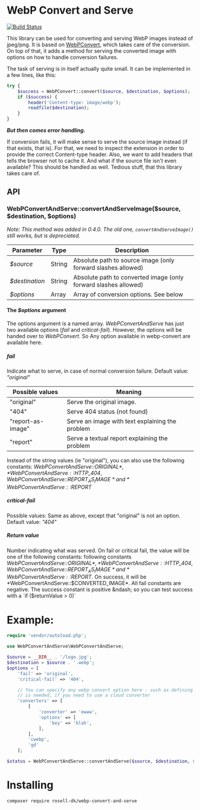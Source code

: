 # WebP Convert and Serve

[![Build Status](https://travis-ci.org/rosell-dk/webp-convert.png?branch=master)](https://travis-ci.org/rosell-dk/webp-convert-and-serve)

This library can be used for converting and serving WebP images instead of jpeg/png. It is based on [WebPConvert](https://github.com/rosell-dk/webp-convert), which takes care of the conversion. On top of that, it adds a method for serving the converted image with options on how to handle conversion failures.

The task of serving is in itself actually quite small.
It can be implemented in a few lines, like this:

```php
try {
    $success = WebPConvert::convert($source, $destination, $options);
    if ($success) {
        header('Content-type: image/webp');
        readfile($destination);        
    }
}
```

***But then comes error handling.***

If conversion fails, it will make sense to serve the source image instead (if that exists, that is). For that, we need to inspect the extension in order to provide the correct Content-type header. Also, we want to add headers that tells the browser not to cache it. And what if the source file isn't even available? This should be handled as well. Tedious stuff, that this library takes care of.


## API


### WebPConvertAndServe::convertAndServeImage($source, $destination, $options)
*Note: This method was added in 0.4.0. The old one, `convertAndServeImage()` still works, but is depreciated.*

| Parameter                   | Type    | Description                                                                                |
| --------------------------- | ------- | ------------------------------------------------------------------------------------------ |
| *$source*                   | String  | Absolute path to source image (only forward slashes allowed)                               |
| *$destination*              | String  | Absolute path to converted image (only forward slashes allowed)                            |
| *$options*                  | Array   | Array of conversion options. See below |

#### The *$options* argument

The options argument is a named array. *WebPConvertAndServe* has just two available options (*fail* and *critical-fail*). However, the options will be handed over to *WebPConvert*. So Any option available in webp-convert are available here.


##### *fail*

Indicate what to serve, in case of normal conversion failure.
Default value: *"original"*

| Possible values   | Meaning                                         |
| ----------------- | ----------------------------------------------- |
| "original"        | Serve the original image.                       |
| "404"             | Serve 404 status (not found)                    |
| "report-as-image" | Serve an image with text explaining the problem |
| "report"          | Serve a textual report explaining the problem   |

Instead of the string values (ie "original"), you can also use the following constants: *WebPConvertAndServe::$ORIGINAL*, *WebPConvertAndServe::$HTTP_404*, *WebPConvertAndServe::$REPORT_AS_IMAGE* and *WebPConvertAndServe::$REPORT*

##### critical-fail

Possible values: Same as above, except that "original" is not an option.
Default value: *"404"*

##### Return value

Number indicating what was served. On fail or critical fail, the value will be one of the following constants: following constants *WebPConvertAndServe::$ORIGINAL*, *WebPConvertAndServe::$HTTP_404*, *WebPConvertAndServe::$REPORT_AS_IMAGE* and *WebPConvertAndServe::$REPORT*. On success, it will be *WebPConvertAndServe::$CONVERTED_IMAGE*. All fail constants are negative. The success constant is positive &ndash; so you can test success with a `if ($returnValue > 0)`

# Example:

```php
require 'vendor/autoload.php';

use WebPConvertAndServe\WebPConvertAndServe;

$source = __DIR__ . '/logo.jpg';
$destination = $source . '.webp';
$options = [
    'fail' => 'original',
    'critical-fail' => '404',

    // You can specify any webp convert option here - such as defining a converters array, which
    // is needed, if you need to use a cloud converter
    'converters' => [
        [
            'converter' => 'ewww',
            'options' => [
                'key' => 'blah',
            ],
        ],
        'cwebp',
        'gd'
    ];

$status = WebPConvertAndServe::convertAndServe($source, $destination, $options);

```


# Installing

`composer require rosell-dk/webp-convert-and-serve`
